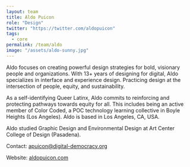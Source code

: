 ```yaml
---
layout: team
title: Aldo Puicon
role: "Design"
twitter: "https://twitter.com/aldopuicon"
tags:
  - core
permalink: /team/aldo
image: "/assets/aldo-sunny.jpg"
---
```

Aldo focuses on creating powerful design strategies for bold, visionary people and organizations. With 13+ years of designing for digital, Aldo specializes in interface and experience design. Practicing design at the intersection of people, equity, and sustainability.

As a self-identifying Queer Latinx, Aldo commits to reinforcing and protecting pathways towards equity for all. This includes being an active member of Color Coded, a POC technology learning collective in Boyle Heights (Los Angeles). Aldo is based in Los Angeles, CA, USA.

Aldo studied Graphic Design and Environmental Design at Art Center College of Design (Pasadena).

Contact: [apuicon@digital-democracy.org](mailto:apuicon@digital-democracy.org)

Website: [aldopuicon.com](http://aldopuicon.com)
